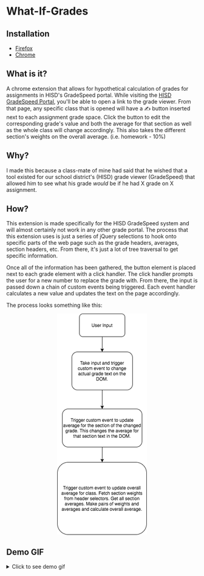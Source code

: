 # What-If-Grades
## Installation
- [Firefox](https://addons.mozilla.org/en-US/firefox/addon/what-if-gradespeed/)
- [Chrome](https://chrome.google.com/webstore/detail/what-if-gradespeed/efmdcdlehpakgjdedjimhiojdjebenlj)

## What is it?
A chrome extension that allows for hypothetical calculation of grades for assignments in HISD's GradeSpeed portal. While visiting the [HISD GradeSpeed Portal][1], you'll be able to open a link to the grade viewer. From that page, any specific class that is opened will have a ✍ button inserted next to each assignment grade space. Click the button to edit the corresponding grade's value and both the average for that section as well as the whole class will change accordingly. This also takes the different section's weights on the overall average. (i.e. homework - 10%)

## Why?
I made this because a class-mate of mine had said that he wished that a tool existed for our school district's (HISD) grade viewer (GradeSpeed) that allowed him to see what his grade *would* be if he had X grade on X assignment.

## How?
This extension is made specifically for the HISD GradeSpeed system and will almost certainly not work in any other grade portal. The process that this extension uses is just a series of jQuery selections to hook onto specific parts of the web page such as the grade headers, averages, section headers, etc. From there, it's just a lot of tree traversal to get specific information.

Once all of the information has been gathered, the button element is placed next to each grade element with a click handler. The click handler prompts the user for a new number to replace the grade with. From there, the input is passed down a chain of custom events being triggered. Each event handler calculates a new value and updates the text on the page accordingly.

The process looks something like this:
<p align="center">
  <img src="https://raw.githubusercontent.com/TheOdd/what-if-grades/master/imgs/chart.png" />
</p>

## Demo GIF
<p align="center">
  <details>
    <summary>Click to see demo gif</summary>
    <img src="https://github.com/TheOdd/what-if-grades/blob/master/imgs/demo.gif" />
  </details>
</p>

[1]:https://apps.houstonisd.org/ParentStudentConnect/
